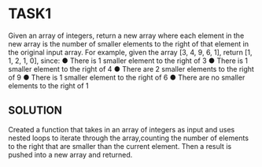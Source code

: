 # TASK1
Given an array of integers, return a new array where each element in the new array is the number of smaller elements to the
right of that element in the original input array. For example, given the array [3, 4, 9, 6, 1], return [1, 1, 2, 1, 0], since:
● There is 1 smaller element to the right of 3
● There is 1 smaller element to the right of 4
● There are 2 smaller elements to the right of 9
● There is 1 smaller element to the right of 6
● There are no smaller elements to the right of 1

## SOLUTION
 Created a function that takes in an array of integers as input and uses nested loops to iterate through the array,counting the number of elements to the right that are smaller than the current element. 
Then a result is pushed into a new array and returned.